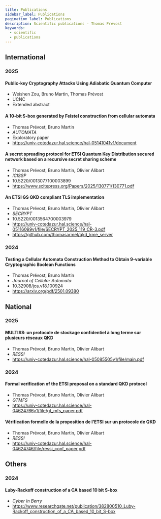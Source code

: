 ```yaml
---
title: Publications
sidebar_label: Publications
pagination_label: Publications
description: Scientific publications - Thomas Prévost
keywords:
  - scientific
  - publications
---
```


## International

### 2025

#### Public-key Cryptography Attacks Using Adiabatic Quantum Computer

- Weishen Zou, Bruno Martin, Thomas Prévost
- UCNC
- Extended abstract

#### A 10-bit S-box generated by Feistel construction from cellular automata

- Thomas Prévost, Bruno Martin
- *AUTOMATA*
- Exploratory paper
- https://univ-cotedazur.hal.science/hal-05141041v1/document

#### A secret spreading protocol for ETSI Quantum Key Distribution secured network based on a recursive secret sharing scheme

- Thomas Prévost, Bruno Martin, Olivier Alibart
- *ICISSP*
- 10.5220/0013077100003899
- https://www.scitepress.org/Papers/2025/130771/130771.pdf

#### An ETSI GS QKD compliant TLS implementation

- Thomas Prévost, Bruno Martin, Olivier Alibart
- *SECRYPT*
- 10.5220/0013564700003979
- https://univ-cotedazur.hal.science/hal-05116099v1/file/SECRYPT_2025_119_CR-3.pdf
- https://github.com/thomasarmel/qkd_kme_server

### 2024

#### Testing a Cellular Automata Construction Method to Obtain 9-variable Cryptographic Boolean Functions

- Thomas Prévost, Bruno Martin
- *Journal of Cellular Automata*
- 10.32908/jca.v18.100924
- https://arxiv.org/pdf/2501.09380

## National

### 2025

#### MULTISS: un protocole de stockage confidentiel à long terme sur plusieurs réseaux QKD

- Thomas Prévost, Bruno Martin, Olivier Alibart
- *RESSI*
- https://univ-cotedazur.hal.science/hal-05085505v1/file/main.pdf

### 2024

#### Formal verification of the ETSI proposal on a standard QKD protocol

- Thomas Prévost, Bruno Martin, Olivier Alibart
- *GTMFS*
- https://univ-cotedazur.hal.science/hal-04624766v1/file/gt_mfs_paper.pdf

#### Vérification formelle de la proposition de l’ETSI sur un protocole de QKD

- Thomas Prévost, Bruno Martin, Olivier Alibart
- *RESSI*
- https://univ-cotedazur.hal.science/hal-04624746/file/ressi_conf_paper.pdf


## Others

### 2024

#### Luby-Rackoff construction of a CA based 10 bit S-box

- *Cyber In Berry*
- https://www.researchgate.net/publication/382800510_Luby-Rackoff_construction_of_a_CA_based_10_bit_S-box